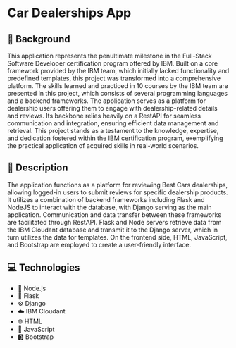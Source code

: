 # Car Dealerships App

## 📝  Background

This application represents the penultimate milestone in the Full-Stack Software Developer certification program offered by IBM. Built on a core framework provided by the IBM team, which initially lacked functionality and predefined templates, this project was transformed into a comprehensive platform. The skills learned and practiced in 10 courses by the IBM team are presented in this project, which consists of several programming languages and a backend frameworks. The application serves as a platform for dealership users offering them to engage with dealership-related details and reviews. Its backbone relies heavily on a RestAPI for seamless communication and integration, ensuring efficient data management and retrieval. This project stands as a testament to the knowledge, expertise, and dedication fostered within the IBM certification program, exemplifying the practical application of acquired skills in real-world scenarios.

## 📖  Description 

The application functions as a platform for reviewing Best Cars dealerships, allowing logged-in users to submit reviews for specific dealership products. It utilizes a combination of backend frameworks including Flask and NodeJS to interact with the database, with Django serving as the main application. Communication and data transfer between these frameworks are facilitated through RestAPI. Flask and Node servers retrieve data from the IBM Cloudant database and transmit it to the Django server, which in turn utilizes the data for templates. On the frontend side, HTML, JavaScript, and Bootstrap are employed to create a user-friendly interface.


## 💻  Technologies

- 🚀 Node.js
- 🐍 Flask
- ⚙️ Django
- ☁️ IBM Cloudant
- 🌐 HTML
- 🚀 JavaScript
- 🅱️ Bootstrap




  




